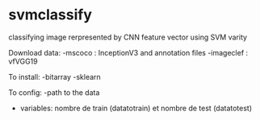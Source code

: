 # svmclassify
classifying image rerpresented by CNN feature vector using SVM varity

Download data:
-mscoco : InceptionV3 and annotation files
-imageclef : vfVGG19

To install:
-bitarray
-sklearn

To config:
-path to the data
- variables: nombre de train (datatotrain) et nombre de test (datatotest)
